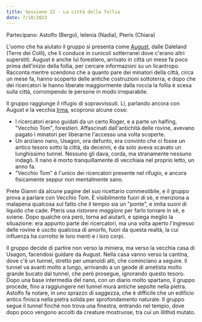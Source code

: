 ```yaml
---
title: Sessione 22 - La città della follia
date: 7/10/2023
---
```

Partecipano: Astolfo (Bergo), Ielenia (Nadia), Pteris (Chiara)

L'uomo che ha aiutato il gruppo si presenta come [August](/star/npc/misc#august), dalle Daleland (Terre dei Colli), che li conduce in cunicoli sotterranei dove c'erano altri superstiti. August è anche lui forestiero, arrivato in città un mese fa poco prima dell'inizio della follia, per cercare informazioni su un licantropo. Racconta mentre scendono che a quanto pare dei minatori della città, circa un mese fa, hanno scoperto delle antiche costruzioni sottoterra, e dopo che dei ricercatori le hanno liberate maggiormente dalla roccia la follia è scesa sulla città, corrompendo le persone in modo irreparabile.

Il gruppo raggiunge il rifugio di sopravvissuti. Lì, parlando ancora con August e la vecchia [Irma](/star/npc/misc#altri-prehevil), scoprono alcune cose:
- I ricercatori erano guidati da un certo Roger, e a parte un halfing, "Vecchio Tom", forestieri. Affascinati dall'antichità delle rovine, avevano pagato i minatori per liberarne l'accesso una volta scoperte.
- Un anziano nano, Usagon, ora defunto, era convinto che ci fosse un antico tesoro sotto la città, da decenni, e da solo aveva scavato un lunghissimo tunnel. Nessuno gli dava, corda, ma stranamente nessuno indagò. Il nano è morto tranquillamente di vecchiaia nel proprio letto, un anno fa.
- "Vecchio Tom" è l'unico dei ricercatori presente nel rifugio, e ancora fisicamente seppur non mentalmente sano.

Prete Gianni dà alcune pagine del suo ricettario commestibile, e il gruppo prova a parlare con Vecchio Tom. È visibilmente fuori di sè, e menziona a malapena qualcosa sul fatto che il tempio sia un "ponte", e imita suoni di liquido che cade. Pteris usa *ristorare maggiore* per farlo tornare in sè, e sviene. Dopo qualche ora però, torna ad aiutarli, e spiega meglio la situazione: era appunto parte dei ricercatori, ma una volta aperto l'ingresso delle rovine è uscito qualcosa di amorfo, fuori da questa realtà, la cui influenza ha corrotto le loro menti e i loro corpi.

Il gruppo decide di partire non verso la miniera, ma verso la vecchia casa di Usagon, facendosi guidare da August. Nella casa vanno verso la cantina, dove c'è un tunnel, stretto per umanoidi alti, che cominciano a seguire. Il tunnel va avanti molto a lungo, arrivando a un geode di ametista molto grande bucato dal tunnel, che però prosegue, ignorando questo tesoro. Dopo una base intermedia del nano, con un diario molto spartano, il gruppo procede, fino a raggiungere nel tunnel mura antiche sepolte nella pietra. Astolfo fa notare, in uno sprazzo di saggezza, che è difficile che un edificio antico finisca nella pietra solida per sprofondamento naturale. Il gruppo segue il tunnel finchè non trova una finestra, entrando nel tempio, dove dopo poco vengono accolti da creature mostruose, tra cui un illithid mutato.
